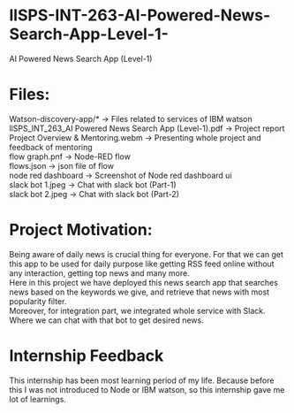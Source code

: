 # llSPS-INT-263-AI-Powered-News-Search-App-Level-1-
AI Powered News Search App (Level-1)

# Files:
Watson-discovery-app/* -> Files related to services of IBM watson<br>
llSPS_INT_263_AI Powered News Search App (Level-1).pdf -> Project report<br>
Project Overview & Mentoring.webm -> Presenting whole project and feedback of mentoring<br>
flow graph.pnf -> Node-RED flow<br>
flows.json -> json file of flow<br>
node red dashboard -> Screenshot of Node red dashboard ui<br>
slack bot 1.jpeg -> Chat with slack bot (Part-1)<br>
slack bot 2.jpeg -> Chat with slack bot (Part-2)<br>

# Project Motivation:
Being aware of daily news is crucial thing for everyone. For that we can get this app to be used for daily purpose like getting RSS feed online without any interaction, getting top news and many more.<br>
Here in this project we have deployed this news search app that searches news based on the keywords we give, and retrieve that news with most popularity filter. <br>
Moreover, for integration part, we integrated whole service with Slack. Where we can chat with that bot to get desired news.<br>

# Internship Feedback
This internship has been most learning period of my life. Because before this I was not introduced to Node or IBM watson, so this internship gave me lot of learnings.
